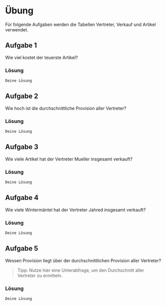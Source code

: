 # Übung

Für folgende Aufgaben werden die Tabellen Vertreter, Verkauf und Artikel verwendet.

## Aufgabe 1
Wie viel kostet der teuerste Artikel?

### Lösung
```sql
Deine Lösung
```

## Aufgabe 2
Wie hoch ist die durchschnittliche Provision aller Vertreter?

### Lösung
```sql
Deine Lösung
```

## Aufgabe 3
Wie viele Artikel hat der Vertreter Mueller insgesamt verkauft?

### Lösung
```sql
Deine Lösung
```

## Aufgabe 4
Wie viele Wintermäntel hat der Vertreter Jahred insgesamt verkauft?

### Lösung
```sql
Deine Lösung
```

## Aufgabe 5
Wessen Provision liegt über der durchschnittlichen Provision aller Vertreter?
> Tipp: Nutze hier eine Unterabfrage, um den Durchschnitt aller Vertreter zu ermitteln.

### Lösung
```sql
Deine Lösung
```

